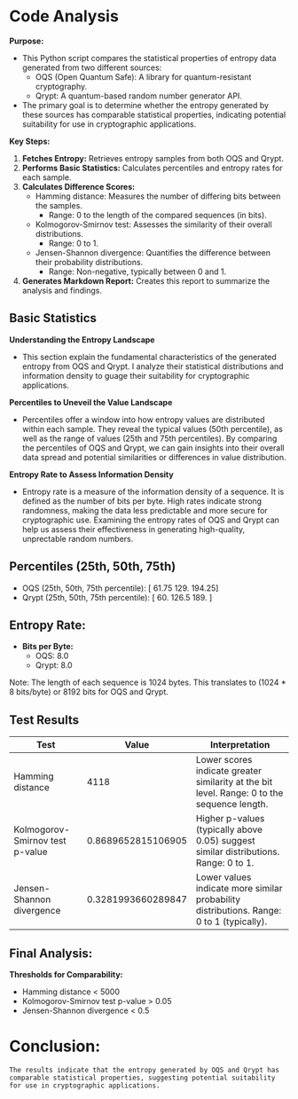 # Code Analysis

**Purpose:**
- This Python script compares the statistical properties of entropy data generated from two different sources:
    - OQS (Open Quantum Safe): A library for quantum-resistant cryptography.
    - Qrypt: A quantum-based random number generator API.
- The primary goal is to determine whether the entropy generated by these sources has comparable statistical properties, indicating potential suitability for use in cryptographic applications.

**Key Steps:**
1. **Fetches Entropy:** Retrieves entropy samples from both OQS and Qrypt.
2. **Performs Basic Statistics:** Calculates percentiles and entropy rates for each sample.
3. **Calculates Difference Scores:**
    - Hamming distance: Measures the number of differing bits between the samples.
        - Range: 0 to the length of the compared sequences (in bits).
    - Kolmogorov-Smirnov test: Assesses the similarity of their overall distributions.
        - Range: 0 to 1.
    - Jensen-Shannon divergence: Quantifies the difference between their probability distributions.
        - Range: Non-negative, typically between 0 and 1.
4. **Generates Markdown Report:** Creates this report to summarize the analysis and findings.
            
## Basic Statistics

**Understanding the Entropy Landscape**
- This section explain the fundamental characteristics of the generated entropy from OQS and Qrypt. I analyze
  their statistical distributions and information density to guage their suitability for cryptographic applications.
            
**Percentiles to Uneveil the Value Landscape**
- Percentiles offer a window into how entropy values are distributed within each sample. They reveal the typical values (50th percentile),
             as well as the range of values (25th and 75th percentiles). By comparing the percentiles of OQS and Qrypt, we can
             gain insights into their overall data spread and potential similarities or differences in value distribution.

**Entropy Rate to Assess Information Density**
- Entropy rate is a measure of the information density of a sequence. It is defined as the number of bits per byte. 
            High rates indicate strong randomness, making the data less predictable and more secure for cryptographic use.
            Examining the entropy rates of OQS and Qrypt can help us assess their effectiveness in generating high-quality,
            unprectable random numbers.            

## Percentiles (25th, 50th, 75th)
- OQS (25th, 50th, 75th percentile): [ 61.75 129.   194.25]
- Qrypt (25th, 50th, 75th percentile): [ 60.  126.5 189. ]

## Entropy Rate:
- **Bits per Byte:**
    - OQS: 8.0 
    - Qrypt: 8.0

Note: The length of each sequence is 1024 bytes. This translates to (1024 * 8 bits/byte) or 8192 bits for OQS and Qrypt.

## Test Results
**Test** | **Value** | **Interpretation**
---------|-----------|-----------------
Hamming distance | 4118 | Lower scores indicate greater similarity at the bit level. Range: 0 to the sequence length.
Kolmogorov-Smirnov test p-value | 0.8689652815106905 | Higher p-values (typically above 0.05) suggest similar distributions. Range: 0 to 1.
Jensen-Shannon divergence | 0.3281993660289847 | Lower values indicate more similar probability distributions. Range: 0 to 1 (typically).

## Final Analysis:
**Thresholds for Comparability:**
- Hamming distance < 5000 
- Kolmogorov-Smirnov test p-value > 0.05 
- Jensen-Shannon divergence < 0.5 

# Conclusion:

    The results indicate that the entropy generated by OQS and Qrypt has comparable statistical properties, suggesting potential suitability for use in cryptographic applications.
    